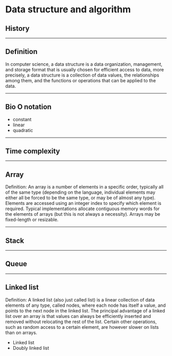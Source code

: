 # Data structure and algorithm

## History

---

## Definition

In computer science, a data structure is a data organization, management, and storage format that is usually chosen for efficient access to data, more precisely, a data structure is a collection of data values, the relationships among them, and the functions or operations that can be applied to the data.

---

## Bio O notation

- constant
- linear
- quadratic

---

## Time complexity

---

## Array

Definition: An array is a number of elements in a specific order, typically all of the same type (depending on the language, individual elements may either all be forced to be the same type, or may be of almost any type). Elements are accessed using an integer index to specify which element is required. Typical implementations allocate contiguous memory words for the elements of arrays (but this is not always a necessity). Arrays may be fixed-length or resizable.

---

## Stack

---

## Queue

---

## Linked list

Definition: A linked list (also just called list) is a linear collection of data elements of any type, called nodes, where each node has itself a value, and points to the next node in the linked list. The principal advantage of a linked list over an array is that values can always be efficiently inserted and removed without relocating the rest of the list. Certain other operations, such as random access to a certain element, are however slower on lists than on arrays.

- Linked list
- Doubly linked list
